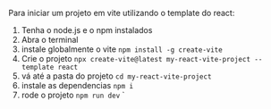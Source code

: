 Para iniciar um projeto em vite utilizando o template do react:
1. Tenha o node.js e o npm instalados
2. Abra o terminal
3. instale globalmente o vite `npm install -g create-vite`
4. Crie o projeto `npx create-vite@latest my-react-vite-project --template react`
5. vá até a pasta do projeto `cd my-react-vite-project`
6. instale as dependencias `npm i`
7. rode o projeto `npm run dev`
`
